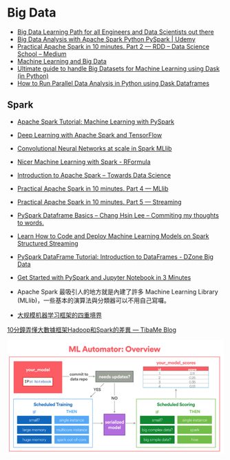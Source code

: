 # Big Data



* [Big Data Learning Path for all Engineers and Data Scientists out there](https://www.analyticsvidhya.com/blog/2017/03/big-data-learning-path-for-all-engineers-and-data-scientists-out-there/)
* [Big Data Analysis with Apache Spark Python PySpark \| Udemy](https://www.udemy.com/machine-learning-and-bigdata-analysis-with-apache-spark-python-pyspark/)
* [Practical Apache Spark in 10 minutes. Part 2 — RDD – Data Science School – Medium](https://medium.com/data-science-school/practical-apache-spark-in-10-minutes-part-2-rdd-8e34c7663d6d)
* [Machine Learning and Big Data](http://www.kareemalkaseer.com/books/ml)
* [Ultimate guide to handle Big Datasets for Machine Learning using Dask \(in Python\)](https://www.analyticsvidhya.com/blog/2018/08/dask-big-datasets-machine_learning-python/)
* [How to Run Parallel Data Analysis in Python using Dask Dataframes](https://towardsdatascience.com/trying-out-dask-dataframes-in-python-for-fast-data-analysis-in-parallel-aa960c18a915)





## Spark

* [Apache Spark Tutorial: Machine Learning with PySpark](https://www.datacamp.com/community/tutorials/apache-spark-tutorial-machine-learning)
* [Deep Learning with Apache Spark and TensorFlow](https://databricks.com/blog/2016/01/25/deep-learning-with-apache-spark-and-tensorflow.html)
* [Convolutional Neural Networks at scale in Spark MLlib](https://www.slideshare.net/Hadoop_Summit/convolutional-neural-networks-at-scale-in-spark-mllib)
* [Nicer Machine Learning with Spark - RFormula](http://zwmiller.com/projects/spark_ml_example_part2.html)
* [Introduction to Apache Spark – Towards Data Science](https://towardsdatascience.com/introduction-to-apache-spark-81457568e416)
* [Practical Apache Spark in 10 minutes. Part 4 — MLlib](https://medium.com/data-science-school/practical-apache-spark-in-10-minutes-part-4-mllib-fca02fecf5b8)
* [Practical Apache Spark in 10 minutes. Part 5 — Streaming](https://medium.com/data-science-school/practical-apache-spark-in-10-minutes-part-5-streaming-b3b42dbeae63)
* [PySpark Dataframe Basics – Chang Hsin Lee – Commiting my thoughts to words.](https://changhsinlee.com/pyspark-dataframe-basics/)
* [Learn How to Code and Deploy Machine Learning Models on Spark Structured Streaming](https://towardsdatascience.com/learn-how-to-code-and-deploy-machine-learning-models-on-structured-streaming-868b4081d242)
* [PySpark DataFrame Tutorial: Introduction to DataFrames - DZone Big Data](https://dzone.com/articles/pyspark-dataframe-tutorial-introduction-to-datafra)





* [Get Started with PySpark and Jupyter Notebook in 3 Minutes](https://blog.sicara.com/get-started-pyspark-jupyter-guide-tutorial-ae2fe84f594f)
* Apache Spark 最吸引人的地方就是內建了許多 Machine Learning Library \(MLlib\)，一些基本的演算法與分類器可以不用自己寫囉。
* [大规模机器学习框架的四重境界](https://zhuanlan.zhihu.com/p/29968773)

[10分鐘弄懂大數據框架Hadoop和Spark的差異 — TibaMe Blog](http://blog.tibame.com/?p=1752)



![](.gitbook/assets/image%20%2810%29.png)

